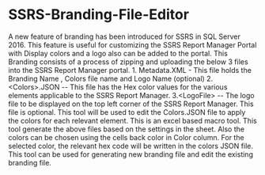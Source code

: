 # SSRS-Branding-File-Editor
A new feature of branding has been introduced for SSRS in SQL Server 2016. This feature is useful for customizing the SSRS Report Manager Portal with Display colors and a logo also can be added to the portal. This Branding consists of a process of zipping and uploading the below 3 files into the SSRS Report Manager portal.  1. Metadata.XML - This file holds the Branding Name , Colors file name and Logo Name (optional)  2. &lt;Colors>.JSON -- This file has the Hex color values for the various elements applicable to the SSRS Report Manager.  3.&lt;LogoFile> -- The logo file to be displayed on the top left corner of the SSRS Report Manager. This file is optional.  This tool will be used to edit the Colors.JSON file to apply the colors for each relevant element. This is an excel based macro tool. This tool generate the above files based on the settings in the sheet. Also the colors can be chosen using the cells back color in Color column. For the selected color, the relevant hex code will be written in the colors JSON file. This tool can be used for generating new branding file and edit the existing branding file.
